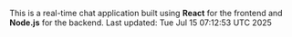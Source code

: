 This is a real-time chat application built using **React** for the frontend and **Node.js** for the backend.
Last updated: Tue Jul 15 07:12:53 UTC 2025
